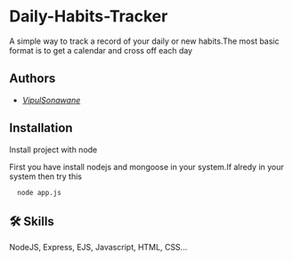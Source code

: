 
# Daily-Habits-Tracker

A simple way to track a record of your daily or new habits.The most basic format is to get a calendar and cross off each day

## Authors

- *[VipulSonawane](https://www.github.com/octokatherine)*


## Installation

Install project with node

First you have install nodejs and mongoose in your system.If alredy in your system then try this

```bash
  node app.js
```
    
## 🛠 Skills
NodeJS, Express, EJS, Javascript, HTML, CSS...

